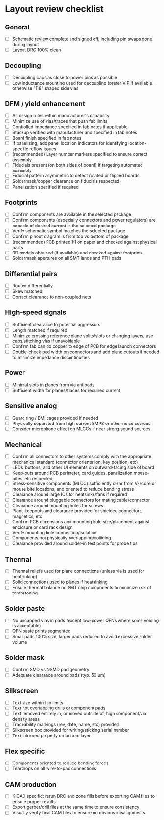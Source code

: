 # Layout review checklist

## General

* [ ] [Schematic review](schematic-checklist.md) complete and signed off, including pin swaps done during layout
* [ ] Layout DRC 100% clean

## Decoupling

* [ ] Decoupling caps as close to power pins as possible
* [ ] Low inductance mounting used for decoupling (prefer ViP if available, otherwise "[]8" shaped side vias

## DFM / yield enhancement

* [ ] All design rules within manufacturer's capability
* [ ] Minimize use of vias/traces that push fab limits
* [ ] Controlled impedance specified in fab notes if applicable
* [ ] Stackup verified with manufacturer and specified in fab notes
* [ ] Board finish specified in fab notes
* [ ] If panelizing, add panel location indicators for identifying location-specific reflow issues
* [ ] (recommended) Layer number markers specified to ensure correct assembly
* [ ] Fiducials present (on both sides of board) if targeting automated assembly
* [ ] Fiducial pattern asymmetric to detect rotated or flipped boards
* [ ] Soldermask/copper clearance on fiducials respected
* [ ] Panelization specified if required

## Footprints

* [ ] Confirm components are available in the selected package
* [ ] Confirm components (especially connectors and power regulators) are capable of desired current in the selected package
* [ ] Verify schematic symbol matches the selected package
* [ ] Confirm pinout diagram is from top vs bottom of package
* [ ] (recommended) PCB printed 1:1 on paper and checked against physical parts
* [ ] 3D models obtained (if available) and checked against footprints
* [ ] Soldermask apertures on all SMT lands and PTH pads

## Differential pairs
* [ ] Routed differentially
* [ ] Skew matched
* [ ] Correct clearance to non-coupled nets

## High-speed signals

* [ ] Sufficient clearance to potential aggressors
* [ ] Length matched if required
* [ ] Minimize crossing reference plane splits/slots or changing layers, use caps/stitching vias if unavoidable
* [ ] Confirm fab can do copper to edge of PCB for edge launch connectors
* [ ] Double-check pad width on connectors and add plane cutouts if needed to minimize impedance discontinuities

## Power
* [ ] Minimal slots in planes from via antipads
* [ ] Sufficient width for planes/traces for required current

## Sensitive analog
* [ ] Guard ring / EMI cages provided if needed
* [ ] Physically separated from high current SMPS or other noise sources
* [ ] Consider microphone effect on MLCCs if near strong sound sources

## Mechanical
* [ ] Confirm all connectors to other systems comply with the appropriate mechanical standard (connector orientation, key position, etc)
* [ ] LEDs, buttons, and other UI elements on outward-facing side of board
* [ ] Keep-outs around PCB perimeter, card guides, panelization mouse-bites, etc respected
* [ ] Stress-sensitive components (MLCC) sufficiently clear from V-score or mouse bite locations, and oriented to reduce
bending stress
* [ ] Clearance around large ICs for heatsinks/fans if required
* [ ] Clearance around pluggable connectors for mating cable/connector
* [ ] Clearance around mounting holes for screws
* [ ] Plane keepouts and clearance provided for shielded connectors, magnetics, etc
* [ ] Confirm PCB dimensions and mounting hole size/placement against enclosure or card rack design
* [ ] Verify mounting hole connection/isolation
* [ ] Components not physically overlapping/colliding
* [ ] Clearance provided around solder-in test points for probe tips

## Thermal

* [ ] Thermal reliefs used for plane connections (unless via is used for heatsinking)
* [ ] Solid connections used to planes if heatsinking
* [ ] Ensure thermal balance on SMT chip components to minimize risk of tombstoning

## Solder paste

* [ ] No uncapped vias in pads (except low-power QFNs where some voiding is acceptable)
* [ ] QFN paste prints segmented
* [ ] Small pads 100% size, larger pads reduced to avoid excessive solder volume

## Solder mask

* [ ] Confirm SMD vs NSMD pad geometry
* [ ] Adequate clearance around pads (typ. 50 um)

## Silkscreen

* [ ] Text size within fab limits
* [ ] Text not overlapping drills or component pads
* [ ] Text removed entirely in, or moved outside of, high component/via density areas
* [ ] Traceability markings (rev, date, name, etc) provided
* [ ] Silkscreen box provided for writing/sticking serial number
* [ ] Text mirrored properly on bottom layer

## Flex specific
* [ ] Components oriented to reduce bending forces
* [ ] Teardrops on all wire-to-pad connections

## CAM production
* [ ] KiCAD specific: rerun DRC and zone fills before exporting CAM files to ensure proper results
* [ ] Export gerber/drill files at the same time to ensure consistency
* [ ] Visually verify final CAM files to ensure no obvious misalignments
